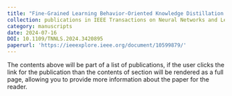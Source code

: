 ```yaml
---
title: "Fine-Grained Learning Behavior-Oriented Knowledge Distillation for Graph Neural Networks"
collection: publications in IEEE Transactions on Neural Networks and Learning Systems
category: manuscripts
date: 2024-07-16
DOI: 10.1109/TNNLS.2024.3420895
paperurl: 'https://ieeexplore.ieee.org/document/10599879/'
---
```


The contents above will be part of a list of publications, if the user clicks the link for the publication than the contents of section will be rendered as a full page, allowing you to provide more information about the paper for the reader.
